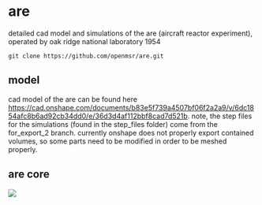 # are
detailed cad model and simulations of the are (aircraft reactor experiment), operated by oak ridge national laboratory 1954

```
git clone https://github.com/openmsr/are.git
```
## model

cad model of the are can be found here https://cad.onshape.com/documents/b83e5f739a4507bf06f2a2a9/v/6dc1854afc8b6ad92cb34dd0/e/36d3d4af112bbf8cad7d521b. note, the step files for the simulations (found in the step_files folder) come from the for_export_2 branch. currently onshape does not properly export contained volumes, so some parts need to be modified in order to be meshed properly.

## are core 
![](figures/output.xcf)
